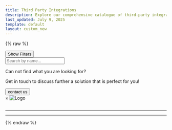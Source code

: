```yaml
---
title: Third Party Integrations
description: Explore our comprehensive catalogue of third-party integrations, showcasing diverse methods and solutions tailored to your needs.
last_updated: July 9, 2025
template: default
layout: custom_new
---
```


{% raw %}

<div class="page-layout">
  <aside class="filters-sidebar">
      <button class="mobile-filter-toggle">Show Filters</button>
      <div class="mobile-filter-panel">
          <div class="search-container">
              <input type="search" id="nameSearch" placeholder="Search by name...">
          </div>
          <div class="filters-container" id="filtersContainer">
              </div>
      </div>
  </aside>

  <main class="content-area">
      <div id="featuredContainer" style="display: none;">
          <h2>Featured Integrations</h2>
          <div class="cards" id="featuredCards"></div>
          <hr/>
      </div>
      <div class="cards" id="cardContainer"></div>
      <div class="cont_us">
        <p class="cont_title">Can not find what you are looking for?</p>
        <p class="cont_subtext"> Get in touch to discuss further a solution that is perfect for you!</p>
        <button> contact us </button>
      </div>
  </main>
</div>

<div class="modal" id="modal">
  <div class="modal-content">
    <span class="close" onclick="closeModal()">&times;</span>
    <div id="modalInfo" style="display: none;"></div>
    <img id="modalLogo" class="logo" alt="Logo" />
    <h2 id="modalName"></h2>
    <p id="modalAuthor" class="author_name"></p>
    <p id="modalDescription"></p>
    <hr>
    <div class="tags" id="modalTags"></div>
    <hr>
    <div class="doc-links" id="modalDocs"></div>
    <div id="modalNotice" style="display: none;"></div>
  </div>
</div>

<script>
    document.addEventListener('DOMContentLoaded', () => {
        const dataUrl = 'custom_scripts/tpi_list.json';
        let allPartners = [];

        function createAccordionFilter(container, title, items, groupName, changeHandler) {
            if (!items || items.length === 0) return;
            const filterGroup = document.createElement('div');
            filterGroup.className = 'filter-group';
            const button = document.createElement('button');
            button.className = 'accordion-header';
            button.textContent = title;
            const panel = document.createElement('div');
            panel.className = 'accordion-panel';
            const panelContent = document.createElement('div');
            panelContent.className = 'accordion-panel-content';
            items.forEach(item => {
                const label = document.createElement('label');
                const checkbox = document.createElement('input');
                checkbox.type = 'checkbox';
                checkbox.name = groupName;
                checkbox.value = item;
                checkbox.addEventListener('change', changeHandler);
                label.appendChild(checkbox);
                label.appendChild(document.createTextNode(` ${item}`));
                panelContent.appendChild(label);
            });
            panel.appendChild(panelContent);
            filterGroup.appendChild(button);
            filterGroup.appendChild(panel);
            container.appendChild(filterGroup);
        }

        function addAccordionFunctionality() {
            document.querySelectorAll('.accordion-header').forEach(header => {
                header.addEventListener('click', () => {
                    header.classList.toggle('active');
                    const panel = header.nextElementSibling;
                    panel.style.maxHeight = panel.style.maxHeight ? null : panel.scrollHeight + "px";
                });
            });
        }

        function addMobileToggleFunctionality() {
            const toggleButton = document.querySelector('.mobile-filter-toggle');
            if (toggleButton) {
                toggleButton.addEventListener('click', () => {
                    toggleButton.classList.toggle('active');
                    toggleButton.textContent = toggleButton.classList.contains('active') ? 'Hide Filters' : 'Show Filters';
                });
            }
        }

        fetch(dataUrl)
            .then(res => {
                if (!res.ok) {
                    throw new Error(`HTTP error! status: ${res.status}`);
                }
                return res.json();
            })
            .then(data => {
                allPartners = data; // Directly use the flat array from JSON

                const cardContainer = document.getElementById('cardContainer');
                const featuredContainer = document.getElementById('featuredContainer');
                const featuredCardsContainer = document.getElementById('featuredCards');
                const filtersContainer = document.getElementById('filtersContainer');
                const nameSearchInput = document.getElementById('nameSearch');

                const featuredPartners = allPartners.filter(p => p.featured);
                allPartners.sort((a, b) => a.Partner.localeCompare(b.Partner));

                if (featuredPartners.length > 0) {
                    renderCards(featuredPartners, featuredCardsContainer);
                    featuredContainer.style.display = 'block';
                }

                const filterChangeHandler = () => applyFilters();
                nameSearchInput.addEventListener('input', filterChangeHandler);

                filtersContainer.innerHTML = '';
                const categories = [...new Set(allPartners.map(p => p.category).filter(Boolean))].sort();
                createAccordionFilter(filtersContainer, 'Categories', categories, 'category', filterChangeHandler);

                const methods = [...new Set(allPartners.flatMap(p => p.method || []))].sort();
                createAccordionFilter(filtersContainer, 'Method', methods, 'method', filterChangeHandler);

                const authors = [...new Set(allPartners.map(p => p.Author).filter(Boolean))].sort();
                createAccordionFilter(filtersContainer, 'Authors', authors, 'author', filterChangeHandler);

                addAccordionFunctionality();
                addMobileToggleFunctionality();

                applyFiltersFromURL();
                applyFilters();
            })
            .catch(e => {
                console.error("Failed to load or process partner data:", e);
                document.getElementById('cardContainer').innerHTML = '<p>Error: Could not load integration data. Please check the console for details.</p>';
            });

        function renderCards(partners, containerElement) {
            containerElement.innerHTML = '';
            if (partners.length === 0) {
                containerElement.innerHTML = '<p>No integrations match your criteria.</p>';
                return;
            }
            partners.forEach(partner => {
                const card = document.createElement('div');
                card.className = 'card';
                card.onclick = () => openModal(partner);

                const methodTags = (partner.method || []).map(m => {
                    let tagClass = 'tag';
                    const lower_m = m.toLowerCase();
                    if (lower_m === 'acp') tagClass = 'tag acp';
                    else if (lower_m === 'eco') tagClass = 'tag eco';
                    else if (lower_m === 'community') tagClass = 'tag community';
                    return `<span class="${tagClass}">${m}</span>`;
                }).join('');

                card.innerHTML = `
                  <div class="ven-data">
                    <div class="ven-col image">
                    <img src="${partner.Logo}" class="logo" alt="${partner.Partner} Logo" onerror="this.onerror=null;this.src='https://placehold.co/600x400/eee/ccc?text=Logo'"/>
                    </div>
                    <div class="ven-col data">
                        <h3>${partner.Partner}</h3>
                        <p class="ven-short-desc">${partner.shortDescription}</p>
                        </div>
                  </div>
                  <div class="tags">
                    ${partner.category ? `<span class="tag">${partner.category}</span>` : ''}
                    ${methodTags}
                    ${partner.commerce ? `<span class="tag comm">${partner.commerce}</span>` : ''}
                  </div>
                  <div class="author-info">
                    <div class="author_name">Created by: ${partner.Author}</div>
                    ${partner.tp_partner ? `<div class="spryker_tp_partner">Spryker Partner</div>` : ''}
                  </div>
                `;
                containerElement.appendChild(card);
            });
        }

        window.openModal = function(partner) {
            document.getElementById('modalLogo').src = partner.Logo;
            document.getElementById('modalName').textContent = partner.Partner;
            document.getElementById('modalAuthor').textContent = "Created By: " + partner.Author;
            const modalNotice = document.getElementById('modalNotice');

            if (partner.method && partner.method.some(m => m.toLowerCase() === 'community')) {
                modalNotice.innerHTML = '<p class="vendor_notice">Community Contributions are not part of the paid Spryker Products or Services. Customers cannot claim maintenance of or updates for Community Contributions. Spryker cannot be held liable for any use of this kind of integration.</p>';
                modalNotice.style.display = 'block';
            } else {
                modalNotice.style.display = 'none';
            }

            if (partner.tp_partner === true) {
                modalInfo.innerHTML = '<div class="spryker_tp_partner">Spryker Partner</div>';
                modalInfo.style.display = 'block';
            } else {
                modalInfo.style.display = 'none';
            }

            document.getElementById('modalDescription').textContent = partner.Description;
            document.getElementById('modalTags').innerHTML = `
                ${partner.category ? `<span class="tag">${partner.category}</span>` : ''}
                ${(partner.method || []).map(m => `<span class="tag">${m}</span>`).join('')}
            `;

            const docs = [];
            if (partner.ACP_Doc) docs.push(`<a href="${partner.ACP_Doc}" target="_blank">ACP Documentation</a>`);
            if (partner.Eco_Doc) docs.push(`<a href="${partner.Eco_Doc}" target="_blank">Eco Documentation</a>`);
            if (partner.Comm_Doc) docs.push(`<a href="${partner.Comm_Doc}" target="_blank">Community Documentation</a>`);
            document.getElementById('modalDocs').innerHTML = docs.join('');

            document.getElementById('modal').style.display = 'flex';

            gtag('event', 'vendor_card_click', {
                event_category: 'vendor_catalog',
                event_label: partner.Partner,
                vendor_name: partner.Partner,
                vendor_tp: partner.tp_partner,
                vendor_cat: partner.category,
                vendor_method: partner.method.join(',')
            });

            const key = 'vendors_viewed';
                let viewedVendors = JSON.parse(localStorage.getItem(key)) || [];

                // Avoid duplicates
                if (!viewedVendors.includes(partner.Partner)) {
                    viewedVendors.push(partner.Partner);
                    localStorage.setItem(key, JSON.stringify(viewedVendors));
                }
        }

        window.closeModal = function() {
            document.getElementById('modal').style.display = 'none';
        }

        function applyFiltersFromURL() {
            const urlParams = new URLSearchParams(window.location.search);
            const searchTerm = urlParams.get('q');
            if (searchTerm) {
                document.getElementById('nameSearch').value = searchTerm;
            }
            urlParams.forEach((value, key) => {
                if (key === 'q') return;
                document.querySelectorAll(`input[name="${key}"][value="${value}"]`).forEach(checkbox => {
                    checkbox.checked = true;
                    const panel = checkbox.closest('.accordion-panel');
                    if (panel && !panel.style.maxHeight) {
                        const header = panel.previousElementSibling;
                        header.classList.add('active');
                        panel.style.maxHeight = panel.scrollHeight + 'px';
                    }
                });
            });
        }

        function applyFilters() {
            const getSelected = (name) => Array.from(document.querySelectorAll(`input[name="${name}"]:checked`)).map(cb => cb.value);
            const searchTerm = document.getElementById('nameSearch').value.toLowerCase().trim();

            const selectedCategories = getSelected('category');
            const selectedMethods = getSelected('method');
            const selectedAuthors = getSelected('author');

            const filtered = allPartners.filter(p => {
                const searchMatch = !searchTerm || p.Partner.toLowerCase().includes(searchTerm);
                const categoryMatch = selectedCategories.length === 0 || selectedCategories.includes(p.category);
                const authorMatch = selectedAuthors.length === 0 || selectedAuthors.includes(p.Author);
                const methodMatch = selectedMethods.length === 0 || (p.method && selectedMethods.some(sm => p.method.includes(sm)));

                return searchMatch && categoryMatch && authorMatch && methodMatch;
            });

            renderCards(filtered, document.getElementById('cardContainer'));
            updateURL();
        }

        function updateURL() {
            const urlParams = new URLSearchParams();
            const searchTerm = document.getElementById('nameSearch').value.trim();
            if (searchTerm) {
                urlParams.set('q', searchTerm);
            }
            const addParams = (name) => {
                const selected = Array.from(document.querySelectorAll(`input[name="${name}"]:checked`)).map(cb => cb.value);
                selected.forEach(value => urlParams.append(name, value));
            };
            addParams('category');
            addParams('method');
            addParams('author');
            const newUrl = `${window.location.pathname}?${urlParams.toString()}`;
            if(window.history.pushState) {
                window.history.pushState({path:newUrl}, '', newUrl);
            }
        }
    });
</script>
{% endraw %}